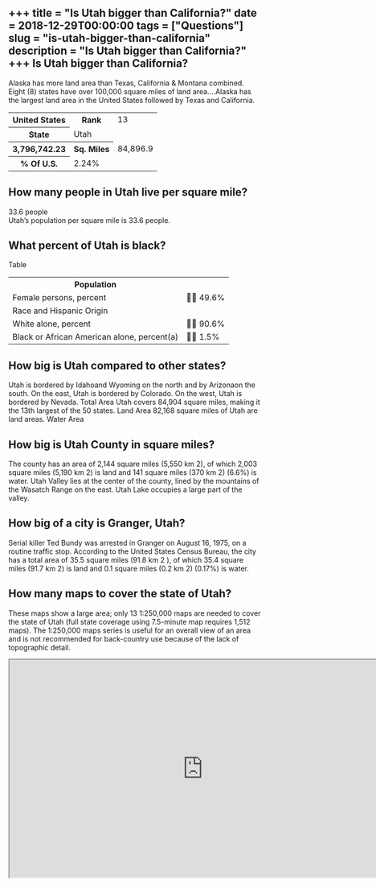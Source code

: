 +++
title = "Is Utah bigger than California?"
date = 2018-12-29T00:00:00
tags = ["Questions"]
slug = "is-utah-bigger-than-california"
description = "Is Utah bigger than California?"
+++
Is Utah bigger than California?
-------------------------------

Alaska has more land area than Texas, California &amp; Montana combined. Eight (8) states have over 100,000 square miles of land area….Alaska has the largest land area in the United States followed by Texas and California.

<table><tr><th>United States</th><th>Rank</th><td>13</td></tr><tr><th>State</th><td>Utah</td></tr><tr><th>3,796,742.23</th><th>Sq. Miles</th><td>84,896.9</td></tr><tr><th>% Of U.S.</th><td>2.24%</td></tr></table>

How many people in Utah live per square mile?
---------------------------------------------

33.6 people  
Utah’s population per square mile is 33.6 people.

What percent of Utah is black?
------------------------------

Table

<table><tr><th>Population</th><th></th></tr><tr><td>Female persons, percent</td><td> 49.6%</td></tr><tr><td>Race and Hispanic Origin</td><td></td></tr><tr><td>White alone, percent</td><td> 90.6%</td></tr><tr><td>Black or African American alone, percent(a)</td><td> 1.5%</td></tr></table>

How big is Utah compared to other states?
-----------------------------------------

Utah is bordered by Idahoand Wyoming on the north and by Arizonaon the south. On the east, Utah is bordered by Colorado. On the west, Utah is bordered by Nevada. Total Area Utah covers 84,904 square miles, making it the 13th largest of the 50 states. Land Area 82,168 square miles of Utah are land areas. Water Area

How big is Utah County in square miles?
---------------------------------------

The county has an area of 2,144 square miles (5,550 km 2), of which 2,003 square miles (5,190 km 2) is land and 141 square miles (370 km 2) (6.6%) is water. Utah Valley lies at the center of the county, lined by the mountains of the Wasatch Range on the east. Utah Lake occupies a large part of the valley.

How big of a city is Granger, Utah?
-----------------------------------

Serial killer Ted Bundy was arrested in Granger on August 16, 1975, on a routine traffic stop. According to the United States Census Bureau, the city has a total area of 35.5 square miles (91.8 km 2 ), of which 35.4 square miles (91.7 km 2) is land and 0.1 square miles (0.2 km 2) (0.17%) is water.

How many maps to cover the state of Utah?
-----------------------------------------

These maps show a large area; only 13 1:250,000 maps are needed to cover the state of Utah (full state coverage using 7.5-minute map requires 1,512 maps). The 1:250,000 maps series is useful for an overall view of an area and is not recommended for back-country use because of the lack of topographic detail.

<iframe allow="accelerometer; autoplay; clipboard-write; encrypted-media; gyroscope; picture-in-picture" allowfullscreen="" class="__youtube_prefs__  epyt-is-override  no-lazyload" data-no-lazy="1" data-origheight="433" data-origwidth="770" data-skipgform_ajax_framebjll="" height="433" id="_ytid_38159" loading="lazy" src="https://www.youtube.com/embed/1A3K0OtWDJI?enablejsapi=1&autoplay=0&cc_load_policy=0&cc_lang_pref=&iv_load_policy=1&loop=0&modestbranding=0&rel=1&fs=1&playsinline=0&autohide=2&theme=dark&color=red&controls=1&" title="YouTube player" width="770"></iframe>